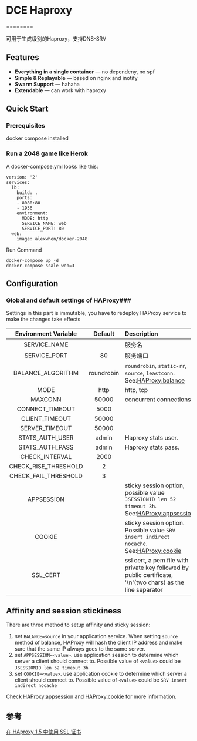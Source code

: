 # DCE Haproxy
========

可用于生成级别的Haproxy，支持DNS-SRV

## Features

* **Everything in a single container** — no dependeny, no spf
* **Simple & Replayable** — based on nginx and inotify
* **Swarm Support** — hahaha
* **Extendable** — can work with haproxy


## Quick Start

### Prerequisites

docker compose installed

### Run a 2048 game like Herok

A docker-compose.yml looks like this:

	version: '2'
	services:
	  lb:
	    build: .
	    ports: 
	    - 8080:80
	    - 1936
	    environment:
	      MODE: http
	      SERVICE_NAME: web
	      SERVICE_PORT: 80
	  web:
	    image: alexwhen/docker-2048
      
Run Command
      
	docker-compose up -d
	docker-compose scale web=3
	
## Configuration

### Global and default settings of HAProxy###

Settings in this part is immutable, you have to redeploy HAProxy service to make the changes take effects

|Environment Variable|Default|Description|
|:-----:|:-----:|:----------|
|SERVICE_NAME| | 服务名|
|SERVICE_PORT|80|服务端口|
|BALANCE_ALGORITHM|roundrobin|`roundrobin`, `static-rr`, `source`, `leastconn`. See:[HAProxy:balance](https://cbonte.github.io/haproxy-dconv/configuration-1.5.html#4-balance)|
|MODE|http|http, tcp|
|MAXCONN|50000|concurrent connections|
|CONNECT_TIMEOUT|5000||
|CLIENT_TIMEOUT|50000||
|SERVER_TIMEOUT|50000||
|STATS_AUTH_USER|admin|Haproxy stats user.|
|STATS_AUTH_PASS|admin|Haproxy stats pass.|
|CHECK_INTERVAL|2000||
|CHECK_RISE_THRESHOLD|2||
|CHECK_FAIL_THRESHOLD|3||
|APPSESSION||sticky session option, possible value `JSESSIONID len 52 timeout 3h`. See:[HAProxy:appsession](http://cbonte.github.io/haproxy-dconv/configuration-1.5.html#4-appsession)|
|COOKIE||sticky session option. Possible value `SRV insert indirect nocache`. See:[HAProxy:cookie](http://cbonte.github.io/haproxy-dconv/configuration-1.5.html#4-cookie)|
|SSL_CERT||ssl cert, a pem file with private key followed by public certificate, '\n'(two chars) as the line separator|


## Affinity and session stickiness

There are three method to setup affinity and sticky session:

1. set `BALANCE=source` in your application service. When setting `source` method of balance, HAProxy will hash the client IP address and make sure that the same IP always goes to the same server.
2. set `APPSESSION=<value>`. use application session to determine which server a client should connect to. Possible value of `<value>` could be `JSESSIONID len 52 timeout 3h`
2. set `COOKIE=<value>`. use application cookie to determine which server a client should connect to. Possible value of `<value>` could be `SRV insert indirect nocache`

Check [HAProxy:appsession](http://cbonte.github.io/haproxy-dconv/configuration-1.5.html#4-appsession) and [HAProxy:cookie](http://cbonte.github.io/haproxy-dconv/configuration-1.5.html#4-cookie) for more information.


## 参考

[在 HAproxy 1.5 中使用 SSL 证书](http://www.oschina.net/translate/haproxy-ssl-termation-pass-through)
